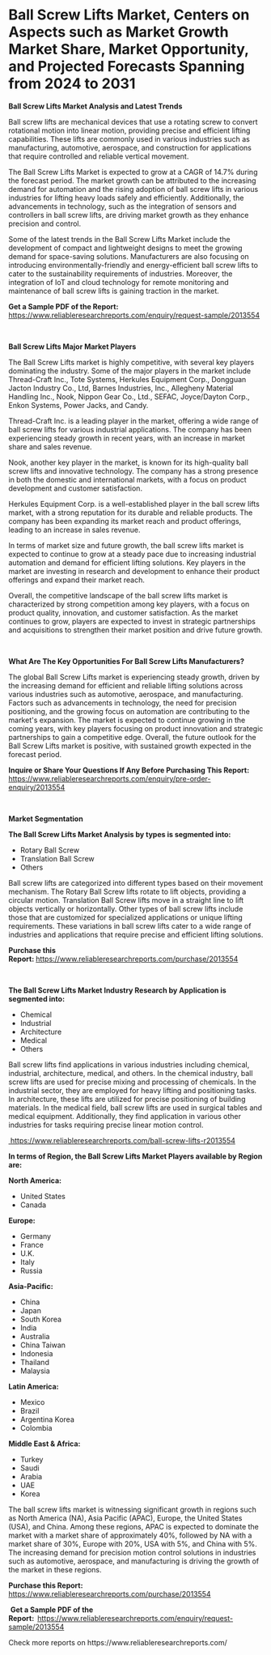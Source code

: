 <p><h1>Ball Screw Lifts Market, Centers on Aspects such as Market Growth Market Share, Market Opportunity, and Projected Forecasts Spanning from 2024 to 2031</h1></p><p><strong>Ball Screw Lifts Market Analysis and Latest Trends</strong></p>
<p><p>Ball screw lifts are mechanical devices that use a rotating screw to convert rotational motion into linear motion, providing precise and efficient lifting capabilities. These lifts are commonly used in various industries such as manufacturing, automotive, aerospace, and construction for applications that require controlled and reliable vertical movement.</p><p>The Ball Screw Lifts Market is expected to grow at a CAGR of 14.7% during the forecast period. The market growth can be attributed to the increasing demand for automation and the rising adoption of ball screw lifts in various industries for lifting heavy loads safely and efficiently. Additionally, the advancements in technology, such as the integration of sensors and controllers in ball screw lifts, are driving market growth as they enhance precision and control.</p><p>Some of the latest trends in the Ball Screw Lifts Market include the development of compact and lightweight designs to meet the growing demand for space-saving solutions. Manufacturers are also focusing on introducing environmentally-friendly and energy-efficient ball screw lifts to cater to the sustainability requirements of industries. Moreover, the integration of IoT and cloud technology for remote monitoring and maintenance of ball screw lifts is gaining traction in the market.</p></p>
<p><strong>Get a Sample PDF of the Report:&nbsp;</strong> <a href="https://www.reliableresearchreports.com/enquiry/request-sample/2013554">https://www.reliableresearchreports.com/enquiry/request-sample/2013554</a></p>
<p>&nbsp;</p>
<p><strong>Ball Screw Lifts Major Market Players</strong></p>
<p><p>The Ball Screw Lifts market is highly competitive, with several key players dominating the industry. Some of the major players in the market include Thread-Craft Inc., Tote Systems, Herkules Equipment Corp., Dongguan Jacton Industry Co., Ltd, Barnes Industries, Inc., Allegheny Material Handling Inc., Nook, Nippon Gear Co., Ltd., SEFAC, Joyce/Dayton Corp., Enkon Systems, Power Jacks, and Candy.</p><p>Thread-Craft Inc. is a leading player in the market, offering a wide range of ball screw lifts for various industrial applications. The company has been experiencing steady growth in recent years, with an increase in market share and sales revenue.</p><p>Nook, another key player in the market, is known for its high-quality ball screw lifts and innovative technology. The company has a strong presence in both the domestic and international markets, with a focus on product development and customer satisfaction.</p><p>Herkules Equipment Corp. is a well-established player in the ball screw lifts market, with a strong reputation for its durable and reliable products. The company has been expanding its market reach and product offerings, leading to an increase in sales revenue.</p><p>In terms of market size and future growth, the ball screw lifts market is expected to continue to grow at a steady pace due to increasing industrial automation and demand for efficient lifting solutions. Key players in the market are investing in research and development to enhance their product offerings and expand their market reach.</p><p>Overall, the competitive landscape of the ball screw lifts market is characterized by strong competition among key players, with a focus on product quality, innovation, and customer satisfaction. As the market continues to grow, players are expected to invest in strategic partnerships and acquisitions to strengthen their market position and drive future growth.</p></p>
<p>&nbsp;</p>
<p><strong>What Are The Key Opportunities For Ball Screw Lifts Manufacturers?</strong></p>
<p><p>The global Ball Screw Lifts market is experiencing steady growth, driven by the increasing demand for efficient and reliable lifting solutions across various industries such as automotive, aerospace, and manufacturing. Factors such as advancements in technology, the need for precision positioning, and the growing focus on automation are contributing to the market's expansion. The market is expected to continue growing in the coming years, with key players focusing on product innovation and strategic partnerships to gain a competitive edge. Overall, the future outlook for the Ball Screw Lifts market is positive, with sustained growth expected in the forecast period.</p></p>
<p><strong>Inquire or Share Your Questions If Any Before Purchasing This Report:</strong> <a href="https://www.reliableresearchreports.com/enquiry/pre-order-enquiry/2013554">https://www.reliableresearchreports.com/enquiry/pre-order-enquiry/2013554</a></p>
<p>&nbsp;</p>
<p><strong>Market Segmentation</strong></p>
<p><strong>The Ball Screw Lifts Market Analysis by types is segmented into:</strong></p>
<p><ul><li>Rotary Ball Screw</li><li>Translation Ball Screw</li><li>Others</li></ul></p>
<p><p>Ball screw lifts are categorized into different types based on their movement mechanism. The Rotary Ball Screw lifts rotate to lift objects, providing a circular motion. Translation Ball Screw lifts move in a straight line to lift objects vertically or horizontally. Other types of ball screw lifts include those that are customized for specialized applications or unique lifting requirements. These variations in ball screw lifts cater to a wide range of industries and applications that require precise and efficient lifting solutions.</p></p>
<p><strong>Purchase this Report:&nbsp;</strong><a href="https://www.reliableresearchreports.com/purchase/2013554">https://www.reliableresearchreports.com/purchase/2013554</a></p>
<p>&nbsp;</p>
<p><strong>The Ball Screw Lifts Market Industry Research by Application is segmented into:</strong></p>
<p><ul><li>Chemical</li><li>Industrial</li><li>Architecture</li><li>Medical</li><li>Others</li></ul></p>
<p><p>Ball screw lifts find applications in various industries including chemical, industrial, architecture, medical, and others. In the chemical industry, ball screw lifts are used for precise mixing and processing of chemicals. In the industrial sector, they are employed for heavy lifting and positioning tasks. In architecture, these lifts are utilized for precise positioning of building materials. In the medical field, ball screw lifts are used in surgical tables and medical equipment. Additionally, they find application in various other industries for tasks requiring precise linear motion control.</p></p>
<p><a href="https://www.reliableresearchreports.com/ball-screw-lifts-r2013554">&nbsp;https://www.reliableresearchreports.com/ball-screw-lifts-r2013554</a></p>
<p><strong>In terms of Region, the Ball Screw Lifts Market Players available by Region are:</strong></p>
<p>
    <p> <strong> North America: </strong>
        <ul>
            <li>United States</li>
            <li>Canada</li>
        </ul>
        </p> 
    <p> <strong> Europe: </strong>
        <ul>
            <li>Germany</li>
            <li>France</li>
            <li>U.K.</li>
            <li>Italy</li>
            <li>Russia</li>
        </ul>
        </p> 
    <p> <strong> Asia-Pacific: </strong>
        <ul>
            <li>China</li>
            <li>Japan</li>
            <li>South Korea</li>
            <li>India</li>
            <li>Australia</li>
            <li>China Taiwan</li>
            <li>Indonesia</li>
            <li>Thailand</li>
            <li>Malaysia</li>
        </ul>
        </p> 
    <p> <strong> Latin America: </strong>
        <ul>
            <li>Mexico</li>
            <li>Brazil</li>
            <li>Argentina Korea</li>
            <li>Colombia</li>
        </ul>
        </p> 
    <p> <strong> Middle East & Africa: </strong>
        <ul>
            <li>Turkey</li>
            <li>Saudi</li>
            <li>Arabia</li>
            <li>UAE</li>
            <li>Korea</li>
        </ul>
    </p>
    </p>
<p><p>The ball screw lifts market is witnessing significant growth in regions such as North America (NA), Asia Pacific (APAC), Europe, the United States (USA), and China. Among these regions, APAC is expected to dominate the market with a market share of approximately 40%, followed by NA with a market share of 30%, Europe with 20%, USA with 5%, and China with 5%. The increasing demand for precision motion control solutions in industries such as automotive, aerospace, and manufacturing is driving the growth of the market in these regions.</p></p>
<p><strong>Purchase this Report: </strong><a href="https://www.reliableresearchreports.com/purchase/2013554">https://www.reliableresearchreports.com/purchase/2013554</a></p>
<p>&nbsp;<strong>Get a Sample PDF of the Report:&nbsp;&nbsp;</strong><a href="https://www.reliableresearchreports.com/enquiry/request-sample/2013554">https://www.reliableresearchreports.com/enquiry/request-sample/2013554</a></p>
<p><strong></strong></p>
<p>Check more reports on https://www.reliableresearchreports.com/</p>